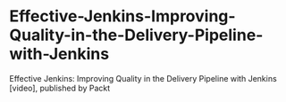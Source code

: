 # Effective-Jenkins-Improving-Quality-in-the-Delivery-Pipeline-with-Jenkins
Effective Jenkins: Improving Quality in the Delivery Pipeline with Jenkins [video], published by Packt
